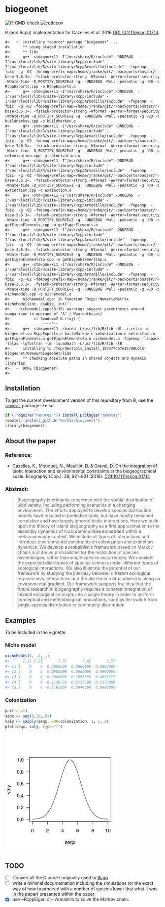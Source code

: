 # biogeonet

[![R-CMD-check](https://github.com/KevCaz/biogeonet/workflows/R-CMD-check/badge.svg)](https://github.com/KevCaz/biogeonet/actions)
[![codecov](https://codecov.io/gh/KevCaz/biogeonet/branch/master/graphs/badge.svg)](https://codecov.io/gh/KevCaz/biogeonet)

R (and Rcpp) implementation for Cazelles *et al.* 2016
<DOI:10.1111/ecog.01714>

    #>   ─  installing *source* package ‘biogeonet’ ...
    #>      ** using staged installation
    #>      ** libs
    #>      g++ -std=gnu++11 -I"/usr/share/R/include" -DNDEBUG  -I"/usr/local/lib/R/site-library/Rcpp/include" -I"/usr/local/lib/R/site-library/RcppArmadillo/include"  -fopenmp  -fpic  -g -O2 -fdebug-prefix-map=/home/jranke/git/r-backports/buster/r-base-3.6.3=. -fstack-protector-strong -Wformat -Werror=format-security -Wdate-time -D_FORTIFY_SOURCE=2 -g  -UNDEBUG -Wall -pedantic -g -O0 -c RcppExports.cpp -o RcppExports.o
    #>      g++ -std=gnu++11 -I"/usr/share/R/include" -DNDEBUG  -I"/usr/local/lib/R/site-library/Rcpp/include" -I"/usr/local/lib/R/site-library/RcppArmadillo/include"  -fopenmp  -fpic  -g -O2 -fdebug-prefix-map=/home/jranke/git/r-backports/buster/r-base-3.6.3=. -fstack-protector-strong -Wformat -Werror=format-security -Wdate-time -D_FORTIFY_SOURCE=2 -g  -UNDEBUG -Wall -pedantic -g -O0 -c buildMarkov.cpp -o buildMarkov.o
    #>      g++ -std=gnu++11 -I"/usr/share/R/include" -DNDEBUG  -I"/usr/local/lib/R/site-library/Rcpp/include" -I"/usr/local/lib/R/site-library/RcppArmadillo/include"  -fopenmp  -fpic  -g -O2 -fdebug-prefix-map=/home/jranke/git/r-backports/buster/r-base-3.6.3=. -fstack-protector-strong -Wformat -Werror=format-security -Wdate-time -D_FORTIFY_SOURCE=2 -g  -UNDEBUG -Wall -pedantic -g -O0 -c colonization.cpp -o colonization.o
    #>      g++ -std=gnu++11 -I"/usr/share/R/include" -DNDEBUG  -I"/usr/local/lib/R/site-library/Rcpp/include" -I"/usr/local/lib/R/site-library/RcppArmadillo/include"  -fopenmp  -fpic  -g -O2 -fdebug-prefix-map=/home/jranke/git/r-backports/buster/r-base-3.6.3=. -fstack-protector-strong -Wformat -Werror=format-security -Wdate-time -D_FORTIFY_SOURCE=2 -g  -UNDEBUG -Wall -pedantic -g -O0 -c extinction.cpp -o extinction.o
    #>      g++ -std=gnu++11 -I"/usr/share/R/include" -DNDEBUG  -I"/usr/local/lib/R/site-library/Rcpp/include" -I"/usr/local/lib/R/site-library/RcppArmadillo/include"  -fopenmp  -fpic  -g -O2 -fdebug-prefix-map=/home/jranke/git/r-backports/buster/r-base-3.6.3=. -fstack-protector-strong -Wformat -Werror=format-security -Wdate-time -D_FORTIFY_SOURCE=2 -g  -UNDEBUG -Wall -pedantic -g -O0 -c getEigenElements.cpp -o getEigenElements.o
    #>      g++ -std=gnu++11 -I"/usr/share/R/include" -DNDEBUG  -I"/usr/local/lib/R/site-library/Rcpp/include" -I"/usr/local/lib/R/site-library/RcppArmadillo/include"  -fopenmp  -fpic  -g -O2 -fdebug-prefix-map=/home/jranke/git/r-backports/buster/r-base-3.6.3=. -fstack-protector-strong -Wformat -Werror=format-security -Wdate-time -D_FORTIFY_SOURCE=2 -g  -UNDEBUG -Wall -pedantic -g -O0 -c getEigenElementsSp.cpp -o getEigenElementsSp.o
    #>      g++ -std=gnu++11 -I"/usr/share/R/include" -DNDEBUG  -I"/usr/local/lib/R/site-library/Rcpp/include" -I"/usr/local/lib/R/site-library/RcppArmadillo/include"  -fopenmp  -fpic  -g -O2 -fdebug-prefix-map=/home/jranke/git/r-backports/buster/r-base-3.6.3=. -fstack-protector-strong -Wformat -Werror=format-security -Wdate-time -D_FORTIFY_SOURCE=2 -g  -UNDEBUG -Wall -pedantic -g -O0 -c nichemodel.cpp -o nichemodel.o
    #>      nichemodel.cpp: In function ‘Rcpp::NumericMatrix nicheModel(int, double, int)’:
    #>    nichemodel.cpp:53:15: warning: suggest parentheses around comparison in operand of ‘&’ [-Wparentheses]
    #>           if (mode==2 & i!=j) {
    #>               ~~~~^~~
    #>      g++ -std=gnu++11 -shared -L/usr/lib/R/lib -Wl,-z,relro -o biogeonet.so RcppExports.o buildMarkov.o colonization.o extinction.o getEigenElements.o getEigenElementsSp.o nichemodel.o -fopenmp -llapack -lblas -lgfortran -lm -lquadmath -L/usr/lib/R/lib -lR
    #>      installing to /tmp/devtools_install_185477cb7e15/00LOCK-biogeonet/00new/biogeonet/libs
    #>      ** checking absolute paths in shared objects and dynamic libraries
    #>   ─  DONE (biogeonet)
    #> 

## Installation

To get the current development version of this repository from R, use
the [`remotes`](https://CRAN.R-project.org/package=remotes) package like
so:

``` r
if (!require("remotes'")) install.packages("remotes")
remotes::install_github("KevCaz/biogeonet")
library(biogeonet)
```

## About the paper

### Reference:

  - Cazelles, K., Mouquet, N., Mouillot, D. & Gravel, D. On the
    integration of biotic interaction and environmental constraints at
    the biogeographical scale. Ecography (Cop.). 39, 921–931 (2016).
    [DOI:10.1111/ecog.01714](http://onlinelibrary.wiley.com/doi/10.1111/ecog.01714/abstract)

### Abstract:

> Biogeography is primarily concerned with the spatial distribution of
> biodiversity, including performing scenarios in a changing
> environment. The efforts deployed to develop species distribution
> models have resulted in predictive tools, but have mostly remained
> correlative and have largely ignored biotic interactions. Here we
> build upon the theory of island biogeography as a first approximation
> to the assembly dynamics of local communities embedded within a
> metacommunity context. We include all types of interactions and
> introduce environmental constraints on colonization and extinction
> dynamics. We develop a probabilistic framework based on Markov chains
> and derive probabilities for the realization of species assemblages,
> rather than single species occurrences. We consider the expected
> distribution of species richness under different types of ecological
> interactions. We also illustrate the potential of our framework by
> studying the interplay between different ecological requirements,
> interactions and the distribution of biodiversity along an
> environmental gradient. Our framework supports the idea that the
> future research in biogeography requires a coherent integration of
> several ecological concepts into a single theory in order to perform
> conceptual and methodological innovations, such as the switch from
> single-species distribution to community distribution

## Examples

To be included in the vignette.

### Niche model

``` r
nicheModel(5, .2, 1)
#>      [,1] [,2]       [,3]       [,4]       [,5]
#> [1,]    0    0  0.0000000  0.0000000  0.0000000
#> [2,]    0    0  0.0000000  0.0000000  0.0000000
#> [3,]    0    0  0.0000000  0.3655858  0.4816922
#> [4,]    0    0 -0.2138786 -0.9735498 -0.5375986
#> [5,]    0    0 -0.5162009  0.5944290  0.0000000
```

### Colonization

``` r
par(las=1)
seqx <- seq(0,10,.01)
valy <- sapply(seqx, FUN=colonization, 1, 5, 2)
plot(seqx, valy, type="l")
```

![](inst/unnamed-chunk-4-1.png)<!-- -->

## TODO

  - [ ] Convert all the C code I originally used to
    [Rcpp](https://github.com/RcppCore/Rcpp)
  - [ ] write a minimal documentation including the simulations (or the
    exact way of how to proceed with a number of species lower that what
    it was in the paper) presented within the paper;
  - [x] use \~RcppEigen or\~ Armadillo to solve the Markov chain.
